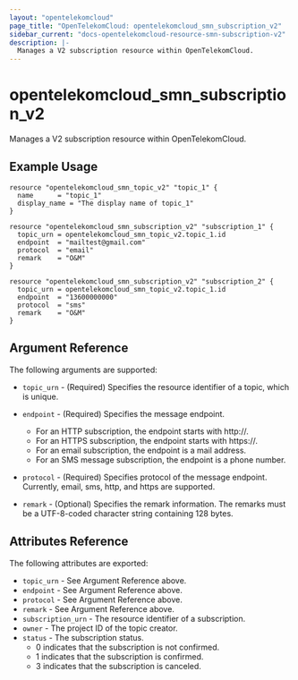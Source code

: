 ```yaml
---
layout: "opentelekomcloud"
page_title: "OpenTelekomCloud: opentelekomcloud_smn_subscription_v2"
sidebar_current: "docs-opentelekomcloud-resource-smn-subscription-v2"
description: |-
  Manages a V2 subscription resource within OpenTelekomCloud.
---
```


# opentelekomcloud\_smn\_subscription\_v2

Manages a V2 subscription resource within OpenTelekomCloud.

## Example Usage

```hcl
resource "opentelekomcloud_smn_topic_v2" "topic_1" {
  name		= "topic_1"
  display_name = "The display name of topic_1"
}

resource "opentelekomcloud_smn_subscription_v2" "subscription_1" {
  topic_urn = opentelekomcloud_smn_topic_v2.topic_1.id
  endpoint  = "mailtest@gmail.com"
  protocol  = "email"
  remark    = "O&M"
}

resource "opentelekomcloud_smn_subscription_v2" "subscription_2" {
  topic_urn = opentelekomcloud_smn_topic_v2.topic_1.id
  endpoint  = "13600000000"
  protocol  = "sms"
  remark    = "O&M"
}
```

## Argument Reference

The following arguments are supported:

* `topic_urn` - (Required) Specifies the resource identifier of a topic, which is unique.

* `endpoint` - (Required) Specifies the message endpoint.
     - For an HTTP subscription, the endpoint starts with http\://.
     - For an HTTPS subscription, the endpoint starts with https\://.
     - For an email subscription, the endpoint is a mail address.
     - For an SMS message subscription, the endpoint is a phone number.

* `protocol` - (Required) Specifies protocol of the message endpoint. Currently, email,
     sms, http, and https are supported.

* `remark` - (Optional) Specifies the remark information. The remarks must be a UTF-8-coded
     character string containing 128 bytes.

## Attributes Reference

The following attributes are exported:

* `topic_urn` - See Argument Reference above.
* `endpoint` - See Argument Reference above.
* `protocol` - See Argument Reference above.
* `remark` - See Argument Reference above.
* `subscription_urn` - The resource identifier of a subscription.
* `owner` - The project ID of the topic creator.
* `status` - The subscription status.
     - 0 indicates that the subscription is not confirmed.
     - 1 indicates that the subscription is confirmed.
     - 3 indicates that the subscription is canceled.
